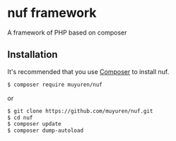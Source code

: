# nuf framework
A framework of PHP based on composer

## Installation

It's recommended that you use [Composer](https://getcomposer.org/) to install nuf.

```bash
$ composer require muyuren/nuf
```
or

```bash
$ git clone https://github.com/muyuren/nuf.git
$ cd nuf 
$ composer update
$ composer dump-autoload
```
